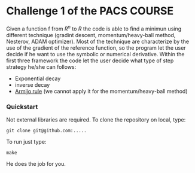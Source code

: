 # Challenge 1 of the PACS COURSE

Given a function f from $R^n$ to $R$ the code is able to find a minimun using different technique (gradint descent, momentum/heavy-ball method, Nesterov, ADAM optimizer). Most of the technique are characterize by the use of the gradient of the reference function, so the program let the user decide if he want to use the symbolic or numerical derivative.
Within the first three framework the code let the user decide what type of step strategy he/she can follows:
- Exponential decay
- inverse decay
- [Armijo rule](https://katselis.web.engr.illinois.edu/ECE586/Lecture3.pdf) (we cannot apply it for the momentum/heavy-ball method)

### Quickstart
Not external libraries are required. To clone the repository on local, type:
```shell
git clone git@github.com:.....
```

To run just type:
```shell
make
```
He does the job for you.